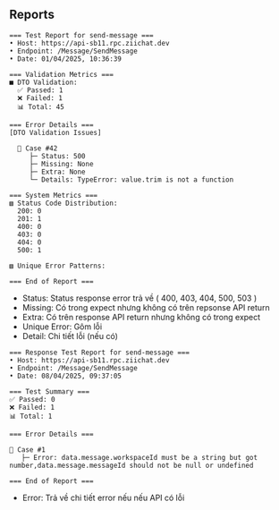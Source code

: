 ## Reports

```
=== Test Report for send-message ===
• Host: https://api-sb11.rpc.ziichat.dev
• Endpoint: /Message/SendMessage
• Date: 01/04/2025, 10:36:39

=== Validation Metrics ===
■ DTO Validation:
  ✅ Passed: 1
  ❌ Failed: 1
  📊 Total: 45

=== Error Details ===
[DTO Validation Issues]

  🔴 Case #42
     ├─ Status: 500
     ├─ Missing: None
     ├─ Extra: None
     └─ Details: TypeError: value.trim is not a function

=== System Metrics ===
▧ Status Code Distribution:
  200: 0
  201: 1
  400: 0
  403: 0
  404: 0
  500: 1

▧ Unique Error Patterns:

=== End of Report ===
```
- Status: Status response error trả về ( 400, 403, 404, 500, 503 )
- Missing: Có trong expect nhưng không có trên repsonse API return
- Extra: Có trên response API return nhưng không có trong expect
- Unique Error: Gôm lỗi
- Detail: Chi tiết lỗi (nếu có)


```
=== Response Test Report for send-message ===
• Host: https://api-sb11.rpc.ziichat.dev
• Endpoint: /Message/SendMessage
• Date: 08/04/2025, 09:37:05

=== Test Summary ===
✅ Passed: 0
❌ Failed: 1
📊 Total: 1

=== Error Details ===

🔴 Case #1
   ├─ Error: data.message.workspaceId must be a string but got number,data.message.messageId should not be null or undefined

=== End of Report ===
```

- Error: Trả về chi tiết error nếu nếu API có lỗi